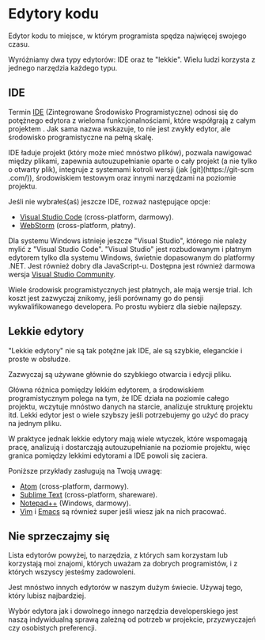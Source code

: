 # Edytory kodu

Edytor kodu to miejsce, w którym programista spędza najwięcej swojego czasu.

Wyróżniamy dwa typy edytorów: IDE oraz te "lekkie". Wielu ludzi korzysta z jednego narzędzia każdego typu.

## IDE

Termin [IDE](https://pl.wikipedia.org/wiki/Zintegrowane_środowisko_programistyczne) (Zintegrowane Środowisko 
Programistyczne) odnosi się do potężnego edytora z wieloma funkcjonalnościami, które współgrają z całym projektem
. Jak sama nazwa wskazuje, to nie jest zwykły edytor, ale środowisko programistyczne na pełną skalę.

IDE ładuje projekt (który może mieć mnóstwo plików), pozwala nawigować między plikami, zapewnia autouzupełnianie 
oparte o cały projekt (a nie tylko o otwarty plik), integruje z systemami kotroli wersji (jak [git](https://git-scm
.com/)), środowiskiem testowym oraz innymi narzędzami na poziomie projektu.

Jeśli nie wybrałeś(aś) jeszcze IDE, rozważ następujące opcje:

- [Visual Studio Code](https://code.visualstudio.com/) (cross-platform, darmowy).
- [WebStorm](http://www.jetbrains.com/webstorm/) (cross-platform, płatny).

Dla systemu Windows istnieje jeszcze "Visual Studio", którego nie należy mylić z "Visual Studio Code". "Visual 
Studio" jest 
rozbudowanym i płatnym edytorem tylko dla systemu Windows, świetnie dopasowanym do platformy .NET. Jest również dobry
 dla
 JavaScript-u. Dostępna jest również darmowa wersja [Visual Studio Community](https://www.visualstudio.com/vs/community/).

Wiele środowisk programistycznych jest płatnych, ale mają wersje trial. Ich koszt jest zazwyczaj znikomy, jeśli 
porównamy go do pensji wykwalifikowanego developera. Po prostu wybierz dla siebie najlepszy.

## Lekkie edytory

"Lekkie edytory" nie są tak potężne jak IDE, ale są szybkie, eleganckie i proste w obsłudze.

Zazwyczaj są używane głównie do szybkiego otwarcia i edycji pliku.

Główna różnica pomiędzy lekkim edytorem, a środowiskiem programistycznym polega na tym, że IDE działa na poziomie 
całego projektu, wczytuje mnóstwo danych na starcie, analizuje strukturę projektu itd. Lekki edytor jest o wiele 
szybszy jeśli potrzebujemy go użyć do pracy na jednym pliku.

W praktyce jednak lekkie edytory mają wiele wtyczek, które wspomagają pracę, analizują i 
dostarcząją autouzupełnianie na poziomie projektu, więc granica pomiędzy lekkimi edytorami a IDE powoli się zaciera.

Poniższe przykłady zasługują na Twoją uwagę: 

- [Atom](https://atom.io/) (cross-platform, darmowy).
- [Sublime Text](http://www.sublimetext.com) (cross-platform, shareware).
- [Notepad++](https://notepad-plus-plus.org/) (Windows, darmowy).
- [Vim](http://www.vim.org/) i [Emacs](https://www.gnu.org/software/emacs/) są również super jeśli wiesz jak na 
nich pracować. 

## Nie sprzeczajmy się

Lista edytorów powyżej, to narzędzia, z których sam korzystam lub korzystają moi znajomi, których uważam za dobrych 
programistów, 
i z których wszyscy jesteśmy zadowoleni.

Jest mnóstwo innych edytorów w naszym dużym świecie. Używaj tego, który lubisz najbardziej. 

Wybór edytora jak i dowolnego innego narzędzia developerskiego jest naszą indywidualną sprawą zależną od potrzeb w 
projekcie, 
przyzwyczajeń czy osobistych preferencji.
